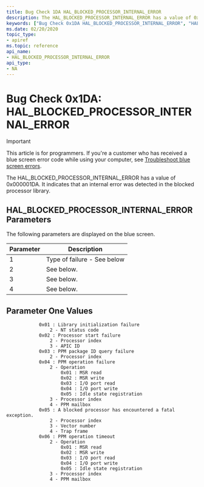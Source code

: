 ```yaml
---
title: Bug Check 1DA HAL_BLOCKED_PROCESSOR_INTERNAL_ERROR
description: The HAL_BLOCKED_PROCESSOR_INTERNAL_ERROR has a value of 0x000001DA.
keywords: ["Bug Check 0x1DA HAL_BLOCKED_PROCESSOR_INTERNAL_ERROR", "HAL_BLOCKED_PROCESSOR_INTERNAL_ERROR"]
ms.date: 02/20/2020
topic_type:
- apiref
ms.topic: reference
api_name:
- HAL_BLOCKED_PROCESSOR_INTERNAL_ERROR
api_type:
- NA
---
```


# Bug Check 0x1DA: HAL\_BLOCKED\_PROCESSOR\_INTERNAL\_ERROR

> [!IMPORTANT]
> This article is for programmers. If you're a customer who has received a blue screen error code while using your computer, see [Troubleshoot blue screen errors](https://www.windows.com/stopcode).

The HAL\_BLOCKED\_PROCESSOR\_INTERNAL\_ERROR has a value of 0x000001DA. It indicates that an internal error was detected in the blocked processor library.

## HAL\_BLOCKED\_PROCESSOR\_INTERNAL\_ERROR Parameters

The following parameters are displayed on the blue screen.

| Parameter |                        Description              |
|-----------|-------------------------------------------------|
|     1     | Type of failure - See below                     |
|     2     | See below.                                      |
|     3     | See below.                                      |
|     4     | See below.                                      |

## Parameter One Values

```plaintext
            0x01 : Library initialization failure
                2 - NT status code
            0x02 : Processor start failure
                2 - Processor index
                3 - APIC ID
            0x03 : PPM package ID query failure
                2 - Processor index
            0x04 : PPM operation failure
                2 - Operation
                    0x01 : MSR read
                    0x02 : MSR write
                    0x03 : I/O port read
                    0x04 : I/O port write
                    0x05 : Idle state registration
                3 - Processor index
                4 - PPM mailbox
            0x05 : A blocked processor has encountered a fatal exception.
                2 - Processor index
                3 - Vector number
                4 - Trap frame
            0x06 : PPM operation timeout
                2 - Operation
                    0x01 : MSR read
                    0x02 : MSR write
                    0x03 : I/O port read
                    0x04 : I/O port write
                    0x05 : Idle state registration
                3 - Processor index
                4 - PPM mailbox
```
